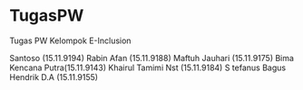 # TugasPW
Tugas PW 
 Kelompok E-Inclusion

 Santoso (15.11.9194)
 Rabin Afan (15.11.9188)
 Maftuh Jauhari (15.11.9175)
 Bima Kencana Putra(15.11.9143)
 Khairul Tamimi Nst (15.11.9184)
 S tefanus Bagus Hendrik D.A	(15.11.9155)

 

